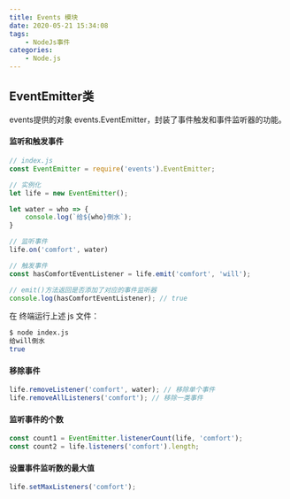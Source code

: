 ```yaml
---
title: Events 模块
date: 2020-05-21 15:34:08
tags: 
	- NodeJs事件
categories:
	- Node.js
---
```


## EventEmitter类

events提供的对象 events.EventEmitter，封装了事件触发和事件监听器的功能。

#### 监听和触发事件

```js
// index.js
const EventEmitter = require('events').EventEmitter;

// 实例化
let life = new EventEmitter();

let water = who => {
	console.log(`给${who}倒水`);
}

// 监听事件
life.on('comfort', water)

// 触发事件
const hasComfortEventListener = life.emit('comfort', 'will');

// emit()方法返回是否添加了对应的事件监听器
console.log(hasComfortEventListener); // true

```

在 终端运行上述 js 文件：

```bash
$ node index.js
给will倒水
true
```

#### 移除事件

```js
life.removeListener('comfort', water); // 移除单个事件
life.removeAllListeners('comfort'); // 移除一类事件
```

#### 监听事件的个数

```js
const count1 = EventEmitter.listenerCount(life, 'comfort');
const count2 = life.listeners('comfort').length;
```

#### 设置事件监听数的最大值

```js
life.setMaxListeners('comfort');
```




